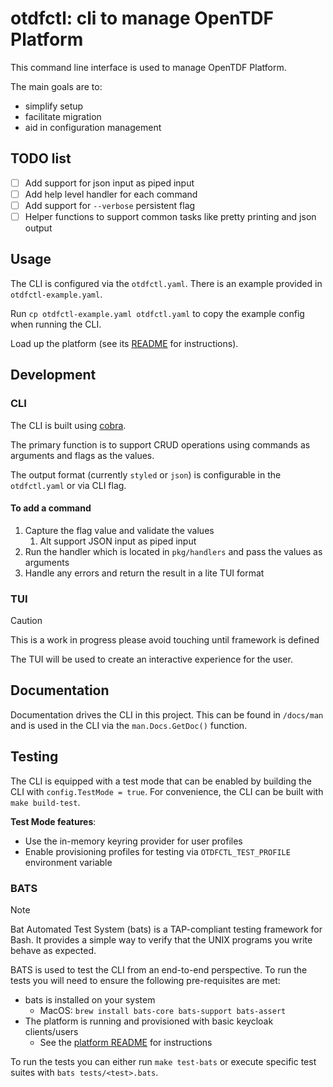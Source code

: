 # otdfctl: cli to manage OpenTDF Platform

This command line interface is used to manage OpenTDF Platform.

The main goals are to:

- simplify setup
- facilitate migration
- aid in configuration management

## TODO list

- [ ] Add support for json input as piped input
- [ ] Add help level handler for each command
- [ ] Add support for `--verbose` persistent flag
- [ ] Helper functions to support common tasks like pretty printing and json output

## Usage

The CLI is configured via the `otdfctl.yaml`. There is an example provided in `otdfctl-example.yaml`.

Run `cp otdfctl-example.yaml otdfctl.yaml` to copy the example config when running the CLI.

Load up the platform (see its [README](https://github.com/opentdf/platform?tab=readme-ov-file#run) for instructions).

## Development

### CLI

The CLI is built using [cobra](https://cobra.dev/).

The primary function is to support CRUD operations using commands as arguments and flags as the values.

The output format (currently `styled` or `json`) is configurable in the `otdfctl.yaml` or via CLI flag.

#### To add a command

1. Capture the flag value and validate the values
   1. Alt support JSON input as piped input
2. Run the handler which is located in `pkg/handlers` and pass the values as arguments
3. Handle any errors and return the result in a lite TUI format

### TUI

> [!CAUTION]
> This is a work in progress please avoid touching until framework is defined

The TUI will be used to create an interactive experience for the user.

## Documentation

Documentation drives the CLI in this project. This can be found in `/docs/man` and is used in the
CLI via the `man.Docs.GetDoc()` function.

## Testing

The CLI is equipped with a test mode that can be enabled by building the CLI with `config.TestMode = true`.
For convenience, the CLI can be built with `make build-test`. 

**Test Mode features**:

- Use the in-memory keyring provider for user profiles
- Enable provisioning profiles for testing via `OTDFCTL_TEST_PROFILE` environment variable

### BATS

> [!NOTE]
> Bat Automated Test System (bats) is a TAP-compliant testing framework for Bash. It provides a simple way to verify that the UNIX programs you write behave as expected.

BATS is used to test the CLI from an end-to-end perspective. To run the tests you will need to ensure the following
pre-requisites are met:

- bats is installed on your system
  - MacOS: `brew install bats-core bats-support bats-assert`
- The platform is running and provisioned with basic keycloak clients/users
  - See the [platform README](https://github.com/opentdf/platform) for instructions

To run the tests you can either run `make test-bats` or execute specific test suites with `bats tests/<test>.bats`.
